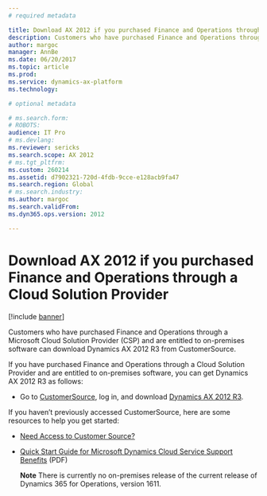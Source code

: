```yaml
---
# required metadata

title: Download AX 2012 if you purchased Finance and Operations through a Cloud Solution Provider
description: Customers who have purchased Finance and Operations through a Microsoft Cloud Solution Provider (CSP) and are entitled to on-premises software can download Dynamics AX 2012 R3 from CustomerSource. 
author: margoc
manager: AnnBe
ms.date: 06/20/2017
ms.topic: article
ms.prod: 
ms.service: dynamics-ax-platform
ms.technology: 

# optional metadata

# ms.search.form: 
# ROBOTS: 
audience: IT Pro
# ms.devlang: 
ms.reviewer: sericks
ms.search.scope: AX 2012
# ms.tgt_pltfrm: 
ms.custom: 260214
ms.assetid: d7902321-720d-4fdb-9cce-e128acb9fa47
ms.search.region: Global
# ms.search.industry: 
ms.author: margoc
ms.search.validFrom: 
ms.dyn365.ops.version: 2012

---
```


# Download AX 2012 if you purchased Finance and Operations through a Cloud Solution Provider

[!include [banner](../includes/banner.md)]

Customers who have purchased Finance and Operations through a Microsoft Cloud Solution Provider (CSP) and are entitled to on-premises software can download Dynamics AX 2012 R3 from CustomerSource. 

If you have purchased Finance and Operations through a Cloud Solution Provider and are entitled to on-premises software, you can get Dynamics AX 2012 R3 as follows:

-   Go to [CustomerSource](https://mbs.microsoft.com/customersource/), log in, and download [Dynamics AX 2012 R3](https://mbs.microsoft.com/customersource/northamerica/AX/downloads/product-releases/MSDYAX2012R3Release).

If you haven’t previously accessed CustomerSource, here are some resources to help you get started:

- [Need Access to Customer Source?](https://mbs.microsoft.com/customersource/northamerica/news-events/news-events/NeedAccesstoCustomerSource)
- [Quick Start Guide for Microsoft Dynamics Cloud Service Support Benefits](http://go.microsoft.com/fwlink/?LinkId=530335) (PDF)

  **Note** There is currently no on-premises release of the current release of Dynamics 365 for Operations, version 1611.




